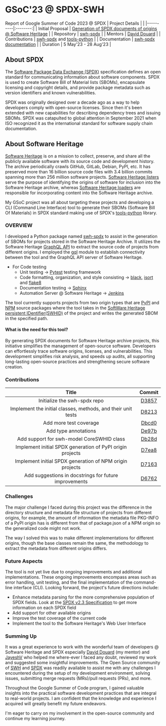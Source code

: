 # GSoC'23 @ SPDX-SWH
Report of Google Summer of Code 2023 @ SPDX
| Project Details |  |
|----------|:--------:|
| Initial Proposal |  [Generation of SPDX documents of origins @ Software Heritage](https://drive.google.com/file/d/1ymBVZ2PZfTO9GnWU-Neh7i6m-jZtBhUc/view?usp=sharing)   |
| Repository   |   [swh-spdx](https://gitlab.softwareheritage.org/swh/devel/swh-spdx)   |
| Mentors    |   [David Douard](https://gitlab.softwareheritage.org/douardda)   |
| Contributions   |   [swh-spdx](https://gitlab.softwareheritage.org/swh/devel/swh-spdx) and [tools-python](https://github.com/spdx/tools-python)  | 
| Documentation   |   [swh-spdx documentation](https://docs.softwareheritage.org/devel/swh-spdx/index.html)  |
| Duration   |   5 May'23 - 28 Aug'23 |

## About SPDX
The [Software Package Data Exchange (SPDX)](https://spdx.dev/) specification defines an open standard for communicating information about software components. SPDX is used to create Software Bill of Material lists (SBOMs), encapsulate licensing and copyright details, and provide package metadata such as version identifiers and known vulnerabilities.

SPDX was originally designed over a decade ago as a way to help developers comply with open-source licenses. Since then it's been extended with new capabilities for describing dependency trees and issuing SBOMs. SPDX was catapulted to global attention in September 2021 when ISO recognized it as the international standard for software supply chain documentation.

## About Software Heritage
[Software Heritage](https://www.softwareheritage.org/) is on a mission to collect, preserve, and share all the publicly available software with its source code and development history. The archive periodically crawls GitHub, GitLab, Debian, PyPI, etc. It has preserved more than 16 billion source code files with 3.4 billion commits spanning more than 256 million software projects. [Software Heritage listers](https://docs.softwareheritage.org/user/listers.html) serve the purpose of identifying the origins of software for inclusion into the Software Heritage archive, whereas [Software Heritage loaders](https://docs.softwareheritage.org/user/loaders.html) are responsible for incorporating content into the Software Heritage archive.

My GSoC project was all about targeting these projects and developing a CLI (Command Line Interface) tool to generate their SBOMs (Software Bill Of Materials) in SPDX standard making use of SPDX's [tools-python](https://github.com/spdx/tools-python) library.

### OVERVIEW
I developed a Python package named [swh-spdx](https://gitlab.softwareheritage.org/swh/devel/swh-spdx) to assist in the generation of SBOMs for projects stored in the Software Heritage Archive. It utilizes the Software Heritage [GraphQL API](https://archive.softwareheritage.org/graphql/) to extract the source code of projects from different origins. I employed the [gql](https://github.com/graphql-python/gql) module to establish connectivity between the tool and the GraphQL API server of Software Heritage.

-  For Code testing
   - Unit testing -> [Pytest](https://github.com/pytest-dev/pytest) testing framework
   - Code formatting, organization, and style consisting -> [black](https://github.com/psf/black), [isort](https://github.com/PyCQA/isort) and [flake8](https://github.com/PyCQA/flake8)
   - Documentation testing -> [Sphinx](https://github.com/sphinx-doc/sphinx)
   - Automation Server @ Software Heritage -> [Jenkins](https://github.com/jenkinsci)

The tool currently supports projects from two origin types that are [PyPI](https://archive.softwareheritage.org/browse/search/?q=&with_visit=true&with_content=true&visit_type=pypi) and [NPM](https://archive.softwareheritage.org/browse/search/?q=&with_visit=true&with_content=true&visit_type=npm) source packages where the tool takes in the [SoftWare Heritage persistent IDentifier(SWHID)](https://docs.softwareheritage.org/devel/swh-model/persistent-identifiers.html) of the project and writes the generated SBOM in the specified path.

#### What is the need for this tool?
By generating SPDX documents for Software Heritage archive projects, this initiative simplifies the management of open-source software. Developers can effortlessly trace software origins, licenses, and vulnerabilities. This development simplifies risk analysis, and speeds up audits, all supporting long-lasting open-source practices and strengthening secure software creation.

### Contributions
| Title |  Commit |
|:----------:|:--------:|
| Initialize the swh-spdx repo |  [D3857](https://gitlab.softwareheritage.org/swh/devel/swh-spdx/-/commit/3857c3f934f9501d1aaea921c916a1ec1225bad8)  |
| Implement the initial classes, methods, and their unit tests |   [D8213](https://gitlab.softwareheritage.org/swh/devel/swh-spdx/-/commit/8213bf960e82903ce80d1d6a68af297689a273eb)   |
| Add more test coverage | [Dbcd0](https://gitlab.softwareheritage.org/swh/devel/swh-spdx/-/commit/bcd0a2357917e75ad89b050ebca317c55790f0ba) |
| Add type annotations | [De97b](https://gitlab.softwareheritage.org/swh/devel/swh-spdx/-/commit/e97be18dc5ac5181fd49327afad2bafda0d6203a)|
| Add support for swh-model CoreSWHID class | [Db28d](https://gitlab.softwareheritage.org/swh/devel/swh-spdx/-/commit/b28d8b7b7bdc8dcdc8ce8755fdd3787cb33a13f9)|
| Implement initial SPDX generation of PyPI origin projects | [D7ea8](https://gitlab.softwareheritage.org/swh/devel/swh-spdx/-/commit/7ea889fd83d1b395f69b6cccdf0fb9ba19165b4b)|
| Implement initial SPDX generation of NPM origin projects | [D7163](https://gitlab.softwareheritage.org/swh/devel/swh-spdx/-/commit/7163df0986fdb158b5c6023db43040264e3024ef)|
| Add suggestions in docstrings for future improvements | [D6762](https://gitlab.softwareheritage.org/swh/devel/swh-spdx/-/commit/6762e66fb34ab3d8a8875fac5a34c06beb820876)|

### Challenges
The major challenge I faced during this project was the difference in the directory structure and metadata file structure of projects from different origins, for example, the amount of information the metadata file PKG-INFO of a PyPI origin has is different from that of package.json of a NPM origin so the generalized code might not work.

The way I solved this was to make different implementations for different origins, though the base classes remain the same, the methodology to extract the metadata from different origins differs.
  
### Future Aspects

The tool is not yet live due to ongoing improvements and additional implementations. These ongoing improvements encompass areas such as error handling, unit testing, and the final implementation of the command-line interface (CLI). Looking forward, the project's future directions include:
- Enhance metadata parsing for the more comprehensive population of SPDX fields. Look at the [SPDX v2.3 Specification](https://spdx.github.io/spdx-spec/v2.3/introduction/)  to get more information on each SPDX field
- Add support for other available origins
- Improve the test coverage of the current code
- Implement the tool to the Software Heritage's Web User Interface

### Summing Up
It was a great experience to work with the wonderful team of developers @ Software Heritage and SPDX especially [David Douard](https://gitlab.softwareheritage.org/douardda) (my mentor) and [JayeshV](https://gitlab.softwareheritage.org/jayeshv) who helped me where-ever I faced any doubt, reviewed my work and suggested some insightful improvements. The Open Source community of [SWH](https://app.element.io/#/room/#swh-devel:matrix.org/$7bsRyQRNc2jXF2IhZuNdFRjlb0o1rRihgpE-eq656mQ) and [SPDX](https://app.gitter.im/#/room/#spdx-org_Lobby:gitter.im) was readily available to assist me with any challenges I encountered during the setup of my development environment, solving issues, submitting merge requests (MRs)/pull requests (PRs), and more.

Throughout the Google Summer of Code program, I gained valuable insights into the practical software development practices that are integral to real-world projects. I am confident that the knowledge and experience I acquired will greatly benefit my future endeavors.

I'm eager to carry on my involvement in the open-source community and continue my learning journey. 





